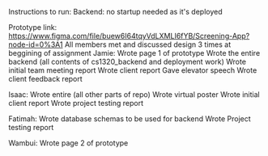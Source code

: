 Instructions to run:
Backend: no startup needed as it's deployed

Prototype link: https://www.figma.com/file/buew6I64tqyVdLXMLI6fYB/Screening-App?node-id=0%3A1
All members met and discussed design 3 times at beggining of assignment
Jamie:
	Wrote page 1 of prototype
	Wrote the entire backend (all contents of cs1320_backend and deployment work)
	Wrote initial team meeting report
	Wrote client report
	Gave elevator speech 
	Wrote client feedback report

Isaac:
	Wrote entire (all other parts of repo)
	Wrote virtual poster
	Wrote initial client report
	Wrote project testing report


Fatimah:
	Wrote database schemas to be used for backend
	Wrote Project testing report

Wambui:
	Wrote page 2 of prototype

